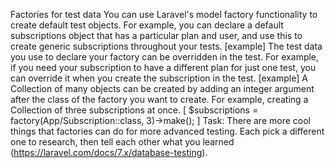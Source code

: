 Factories for test data
You can use Laravel's model factory functionality to create default test objects. For example, you can declare a default subscriptions object that has a particular plan and user, and use this to create generic subscriptions throughout your tests.
[example]
The test data you use to declare your factory can be overridden in the test. For example, if you need your subscription to have a different plan for just one test, you can override it when you create the subscription in the test.
[example]
A Collection of many objects can be created by adding an integer argument after the class of the factory you want to create. For example, creating a Collection of three subscriptions at once.
[ $subscriptions = factory(App/Subscription::class, 3)->make(); ]
Task: There are more cool things that factories can do for more advanced testing. Each pick a different one to research, then tell each other what you learned (https://laravel.com/docs/7.x/database-testing).
